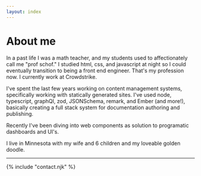 ```yaml
---
layout: index
---
```


<h1>About me</h1>

In a past life I was a math teacher, and my students used to affectionately call me "prof schof." I studied html, css, and javascript at night so I could eventually transition to being a front end engineer.  That's my profession now. I currently work at Crowdstrike.

I've spent the last few years working on content management systems, specifically working with statically generated sites.  I've used node, typescript, graphQl, zod, JSONSchema, remark, and Ember (and more!), basically creating a full stack system for documentation authoring and publishing.

Recently I've been diving into web components as solution to programatic dashboards and UI's.

I live in Minnesota with my wife and 6 children and my loveable golden doodle.

<hr />

{% include "contact.njk" %}
